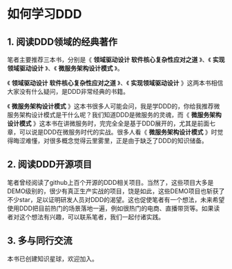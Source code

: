 # 如何学习DDD

## 1. 阅读DDD领域的经典著作

笔者主要推荐三本书，分别是《 **领域驱动设计 软件核心复杂性应对之道** 》、《 **实现领域驱动设计** 》、《 **微服务架构设计模式** 》。

《 **领域驱动设计 软件核心复杂性应对之道** 》、《 **实现领域驱动设计** 》这两本书相信大家没有什么疑问，是DDD非常经典的书籍。

《 **微服务架构设计模式** 》这本书很多人可能会问，我是学DDD的，你给我推荐微服务架构设计模式是干什么呢？我们知道DDD是微服务的灵魂，而《 **微服务架构设计模式** 》这本书在讲微服务时，完完全全是基于DDD展开的，尤其是前面七章，可以说是DDD在微服务时代的实战。很多人看《 **微服务架构设计模式** 》时觉得晦涩难懂，对很多概念觉得云里雾里，正是由于缺乏了DDD的知识储备。

## 2. 阅读DDD开源项目

笔者曾经阅读了github上百个开源的DDD相关项目。当然了，这些项目大多是DEMO级别的，很少有真正生产实战的项目，饶是如此，这些DEMO项目也斩获了不少star，足以证明研发人员对DDD的渴望。这也促使笔者有一个想法，未来希望使用DDD把目前热门的场景落地一遍，例如很热门的电商、直播带货等。如果读者对这个想法有兴趣，可以联系笔者，我们一起付诸实践。

## 3. 多与同行交流

本书已创建知识星球，欢迎加入。

<!--@include: ../footer.md-->
